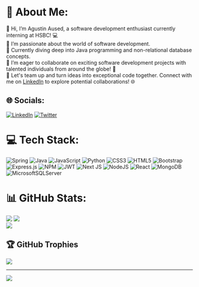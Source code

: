# 💫 About Me:
👋 Hi, I’m Agustin Aused, a software development enthusiast currently interning at HSBC! 💻<br>👀 I’m passionate about the world of software development.<br>🌱 Currently diving deep into Java programming and non-relational database concepts.<br>💞️ I’m eager to collaborate on exciting software development projects with talented individuals from around the globe! 🚀<br>🤝 Let's team up and turn ideas into exceptional code together. Connect with me on [LinkedIn](https://linkedin.com/in/agustinaused)  to explore potential collaborations! 🌐


## 🌐 Socials:
[![LinkedIn](https://img.shields.io/badge/LinkedIn-%230077B5.svg?logo=linkedin&logoColor=white)](https://linkedin.com/in/agustinaused) [![Twitter](https://img.shields.io/badge/Twitter-%231DA1F2.svg?logo=Twitter&logoColor=white)](https://twitter.com/AgusAused) 

# 💻 Tech Stack:
![Spring](https://img.shields.io/badge/spring-%236DB33F.svg?style=for-the-badge&logo=spring&logoColor=white) ![Java](https://img.shields.io/badge/java-%23ED8B00.svg?style=for-the-badge&logo=openjdk&logoColor=white) ![JavaScript](https://img.shields.io/badge/javascript-%23323330.svg?style=for-the-badge&logo=javascript&logoColor=%23F7DF1E) ![Python](https://img.shields.io/badge/python-3670A0?style=for-the-badge&logo=python&logoColor=ffdd54) ![CSS3](https://img.shields.io/badge/css3-%231572B6.svg?style=for-the-badge&logo=css3&logoColor=white) ![HTML5](https://img.shields.io/badge/html5-%23E34F26.svg?style=for-the-badge&logo=html5&logoColor=white) ![Bootstrap](https://img.shields.io/badge/bootstrap-%238511FA.svg?style=for-the-badge&logo=bootstrap&logoColor=white) ![Express.js](https://img.shields.io/badge/express.js-%23404d59.svg?style=for-the-badge&logo=express&logoColor=%2361DAFB) ![NPM](https://img.shields.io/badge/NPM-%23CB3837.svg?style=for-the-badge&logo=npm&logoColor=white) ![JWT](https://img.shields.io/badge/JWT-black?style=for-the-badge&logo=JSON%20web%20tokens) ![Next JS](https://img.shields.io/badge/Next-black?style=for-the-badge&logo=next.js&logoColor=white) ![NodeJS](https://img.shields.io/badge/node.js-6DA55F?style=for-the-badge&logo=node.js&logoColor=white) ![React](https://img.shields.io/badge/react-%2320232a.svg?style=for-the-badge&logo=react&logoColor=%2361DAFB) ![MongoDB](https://img.shields.io/badge/MongoDB-%234ea94b.svg?style=for-the-badge&logo=mongodb&logoColor=white) ![MicrosoftSQLServer](https://img.shields.io/badge/Microsoft%20SQL%20Server-CC2927?style=for-the-badge&logo=microsoft%20sql%20server&logoColor=white)
# 📊 GitHub Stats:
![](https://github-readme-stats.vercel.app/api?username=AgustinAused&theme=dark&hide_border=false&include_all_commits=true&count_private=false)
![](https://github-readme-streak-stats.herokuapp.com/?user=AgustinAused&theme=dark&hide_border=false)<br/>
![](https://github-readme-stats.vercel.app/api/top-langs/?username=AgustinAused&theme=dark&hide_border=false&include_all_commits=true&count_private=false&layout=compact)
## 🏆 GitHub Trophies
![](https://github-profile-trophy.vercel.app/?username=AgustinAused&theme=radical&no-frame=true&no-bg=false&margin-w=4)

---
[![](https://visitcount.itsvg.in/api?id=AgustinAused&icon=0&color=0)](https://visitcount.itsvg.in)
